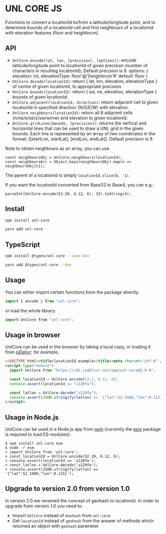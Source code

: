# UNL CORE JS

Functions to convert a locationId to/from a latitude/longitude point,
and to determine bounds of a locationId cell and find neighbours of a locationId
with elevation features (floor and heightincm)

## API

- `UnlCore.encode(lat, lon, [precision], [options])`: encode latitude/longitude point to locationId of given precision
  (number of characters in resulting locationId); Default precision is 9.
  options: {
  elevation: int,
  elevationType: floor'@'|heightincm'#' default: floor
  }
- `UnlCore.decode(locationId)`: return { lat, lon, elevation, elevationType } of centre of given locationId, to appropriate precision.
- `UnlCore.bounds(locationId)`: return { sw, ne, elevation, elevationType } bounds of given locationId.
- `UnlCore.adjacent(locationId, direction)`: return adjacent cell to given locationId in specified direction (N/S/E/W) with elevation.
- `UnlCore.neighbours(locationId)`: return all 8 adjacent cells (n/ne/e/se/s/sw/w/nw) and elevation to given locationId.
- `UnlCore.gridLines(bounds, [precision])`: returns the vertical and horizontal lines that can be used to draw a UNL grid in the given bounds.
  Each line is represented by an array of two coordinates in the format: [[startLon, startLat], [endLon, endLat]]. Default precision is 9.

Note to obtain neighbours as an array, you can use

    const neighboursObj = UnlCore.neighbours(locationId);
    const neighboursArr = Object.keys(neighboursObj).map(n => neighboursObj[n]);

The parent of a locationId is simply `locationId.slice(0, -1)`.

If you want the locationId converted from Base32 to Base4, you can e.g.:

    parseInt(UnlCore.encode(52.20, 0.12, 6), 32).toString(4);

## Install

```sh
npm install unl-core
```

```sh
yarn add unl-core
```

## TypeScript

```sh
npm install @types/unl-core --save-dev
```

```sh
yarn add @types/unl-core --dev
```

## Usage

You can either import certain functions from the package directly:

```js
import { encode } from "unl-core";
```

or load the whole library:

```js
import UnlCore from "unl-core";
```

## Usage in browser

UnlCore can be used in the browser by taking a local copy, or loading it from
[jsDelivr](https://www.jsdelivr.com/package/npm/unl-core): for example,

```html
<!DOCTYPE html><title>locationId example</title><meta charset="utf-8" />
<script type="module">
  import UnlCore from "https://cdn.jsdelivr.net/npm/unl-core@2.0.0";

  const locationId = UnlCore.encode(52.2, 0.12, 6);
  console.assert(locationId == "u120fw");

  const latlon = UnlCore.decode("u120fw");
  console.assert(JSON.stringify(latlon) == '{"lat":52.1988,"lon":0.115}');
</script>
```

## Usage in Node.js

UnlCore can be used in a Node.js app from [npm](https://www.npmjs.com/package/unl-core)
(currently the [esm](https://www.npmjs.com/package/esm) package is required to load ES-modules):

```shell
$ npm install unl-core esm
$ node -r esm
> import UnlCore from 'unl-core';
> const locationId = UnlCore.encode(52.20, 0.12, 6);
> console.assert(locationId == 'u120fw');
> const latlon = UnlCore.decode('u120fw');
> console.assert(JSON.stringify(latlon) == '{"lat":52.1988,"lon":0.115}');
```

## Upgrade to version 2.0 from version 1.0

In version 2.0 we renamed the concept of geohash to locationId. In order to upgrade from version 1.0 you need to:

- Import `UnlCore` instead of `Geohash` from `unl-core`
- Get `locationId` instead of `geohash` from the answer of methods which returned an object with `geohash` parameter
